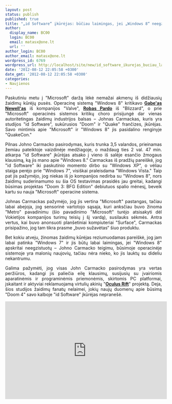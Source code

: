 ```yaml
---
layout: post
status: publish
published: true
title: "„id Software“ įkūrėjas: būčiau laimingas, jei „Windows 8“ neegzistuotų"
author:
  display_name: BC00
  login: BC00
  email: matasx@one.lt
  url: ''
author_login: BC00
author_email: matasx@one.lt
wordpress_id: 6769
wordpress_url: http://localhost/site/new/id_software_ikurejas_buciau_laimingas_jei_windows_8_neegzistuotu/
date: '2012-08-12 22:05:58 +0300'
date_gmt: '2012-08-12 22:05:58 +0300'
categories:
- Naujienos
---
```

<p style="text-align: justify;">
	Paskutiniu metu į &quot;Microsoft&quot; daržą lėkė nemažai akmenų i&scaron; didžiausių žaidimų kūrėjų pusės. Operacinę sistemą &quot;Windows 8&quot; kritikavo <a href="http://www.technews.lt/tekstas/valve_ikurejas_gabe_newell__windows_8__katastrofa_statau_uz_linux.html;;"><strong>Gabe&#39;as Newell&#39;as</strong></a> i&scaron; kompanijos &quot;Valve&quot;, <a href="http://www.technews.lt/tekstas/simpatiju_windows_8_nereiskia_ir_blizzard.html;;"><strong>Robas Pardo</strong></a> i&scaron; &quot;Blizzard&quot;, o prie &quot;Microsoft&quot; operacinės sistemos kritikų choro prisijungė dar vienas autoritetingas žaidimų industrijos balsas &ndash; Johnas Carmackas, kuris yra studijos &quot;id Software&quot;, sukūrusios &quot;Doom&quot; ir &quot;Quake&quot; frančizes, įkūrėjas. Savo mintimis apie &quot;Microsoft&quot; ir &quot;Windows 8&quot; jis pasidalino renginyje &quot;QuakeCon.&quot;</p>
<p style="text-align: justify;">
	Pilnas Johno Carmacko pasirodymas, kuris trunka 3,5 valandos, prieinamas žemiau pateiktoje vaizdinėje medžiagoje, o maždaug ties 2 val. 47 min. atkarpa &quot;id Software&quot; įkūrėjas atsako į vieno i&scaron; salėje esančio žmogaus klausimą, ką jis mano apie &quot;Windows 8.&quot; Carmackas i&scaron; pradžių parei&scaron;kė, jog &quot;id Software&quot; iki paskutinio momento dirbo su &quot;Windows XP&quot;, o vėliau staiga perėjo prie &quot;Windows 7&quot;, visi&scaron;kai praleisdama &quot;Windows Vista.&quot; Taip pat jis pažymėjo, jog niekas i&scaron; jo kompanijos nedirba su &quot;Windows 8&quot;, nors žaidimų suderinamumo su &scaron;ia OS testavimas prasidės jau greitai, kadangi būsimas projektas &quot;Doom 3: BFG Edition&quot; debiutuos spalio mėnesį, beveik kartu su nauja &quot;Microsoft&quot; operacine sistema.</p>
<p style="text-align: justify;">
	Johnas Carmackas pažymėjo, jog jis vertina &quot;Microsoft&quot; pastangas, tačiau labai abejoja, jog sensorinė vartotojo sąsaja, kuri anksčiau buvo žinoma &quot;Metro&quot; pavadinimu (&scaron;io pavadinimo &quot;Microsoft&quot; turėjo atsisakyti dėl Vokietijos kompanijos turimų teisių į &scaron;į vardą), susilauks sėkmės. Antra vertus, kai buvo anonsuoti plan&scaron;etiniai kompiuteriai &quot;Surface&quot;, Carmackas prisipažino, jog tam tikra prasme &bdquo;buvo sužavėtas&ldquo; &scaron;iuo produktu.</p>
<p style="text-align: justify;">
	Bet kokiu atveju, žinomas žaidimų kūrėjas reziumuodamas parei&scaron;kė, jog jam labai patinka &quot;Windows 7&quot; ir jis būtų labai laimingas, jei &quot;Windows 8&quot; apskritai neegzistuotų &ndash; Johno Carmacko teigimu, būsimoje operacinėje sistemoje yra malonių naujovių, tačiau nėra nieko, ko jis lauktų su dideliu nekantrumu.</p>
<p style="text-align: justify;">
	Galima pažymėti, jog visas John Carmacko pasirodymas yra vertas peržiūros, kadangi jis paliečia eilę klausimų, susijusių su įvairiomis aparatinėmis ir programinėmis priemonėmis, skirtomis PC platformai, įskaitant ir aktyviai reklamuojamą virtulių akinių &quot;<a href="http://www.technews.lt/tekstas/doom_4_palaikys_virtualios_realybes_oculus_rift_akinius.html;;"><strong>Oculus Rift</strong></a>&quot; projektą. Deja, &scaron;ios studijos žaidimų fanatų nelaimei, jokių naujų duomenų apie būsimą &quot;Doom 4&quot; savo kalboje &quot;id Software&quot; įkūrėjas neprane&scaron;ė.</p>
<p>
	<iframe allowfullscreen="" frameborder="0" height="315" src="http://www.youtube.com/embed/wt-iVFxgFWk" width="520"></iframe></p>
